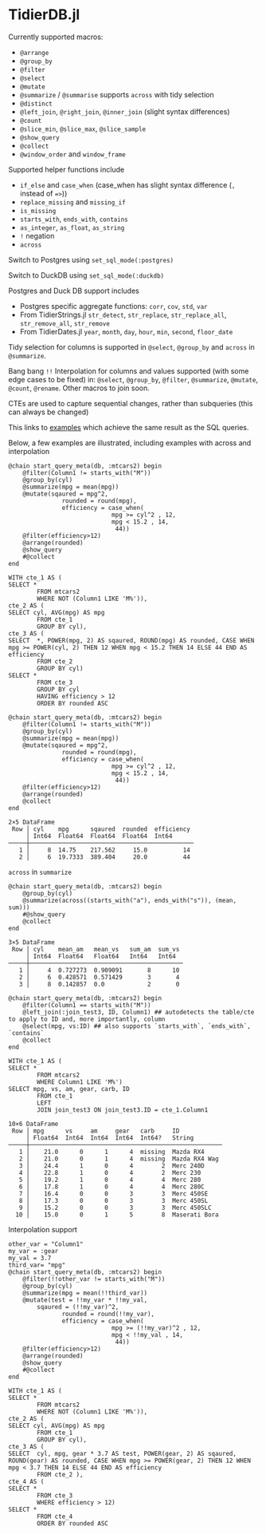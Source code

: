 # TidierDB.jl

Currently supported macros:
- `@arrange`
- `@group_by` 
- `@filter`
- `@select`
- `@mutate` 
- `@summarize` / `@summarise` supports `across` with tidy selection
- `@distinct`
- `@left_join`, `@right_join`, `@inner_join` (slight syntax differences)
- `@count`
- `@slice_min`, `@slice_max`, `@slice_sample`
- `@show_query`
- `@collect`
- `@window_order` and `window_frame`


Supported helper functions include
- `if_else` and `case_when` (case_when has slight syntax difference (`,` instead of `=>`))
- `replace_missing` and `missing_if`
- `is_missing`
- `starts_with`, `ends_with`, `contains`
- `as_integer`, `as_float`, `as_string`
- `!` negation
- `across` 

Switch to Postgres using 
`set_sql_mode(:postgres)`

Switch to DuckDB using 
`set_sql_mode(:duckdb)`

Postgres and Duck DB support includes
- Postgres specific aggregate functions: `corr`, `cov`, `std`, `var`
- From TidierStrings.jl `str_detect`, `str_replace`, `str_replace_all`, `str_remove_all`, `str_remove`
- From TidierDates.jl `year`, `month`, `day`, `hour`, `min`, `second`, `floor_date`


 Tidy selection for columns is supported in `@select`, `@group_by` and `across` in `@summarize`.
 
 Bang bang `!!` Interpolation for columns and values supported (with some edge cases to be fixed) in: `@select`, `@group_by`, `@filter`, `@summarize`, `@mutate`, `@count`, `@rename`. Other macros to join soon. 

CTEs are used to capture sequential changes, rather than subqueries (this can always be changed)

This links to [examples](https://github.com/drizk1/TidierDB.jl/blob/main/testing_files/olympics_examples_fromweb.jl) which achieve the same result as the SQL queries.

Below, a few examples are illustrated, including examples with across and interpolation

```
@chain start_query_meta(db, :mtcars2) begin
    @filter(Column1 != starts_with("M"))
    @group_by(cyl)
    @summarize(mpg = mean(mpg))
    @mutate(sqaured = mpg^2, 
               rounded = round(mpg), 
               efficiency = case_when(
                             mpg >= cyl^2 , 12,
                             mpg < 15.2 , 14,
                              44))            
    @filter(efficiency>12)                       
    @arrange(rounded)
    @show_query
    #@collect
end
```
```
WITH cte_1 AS (
SELECT *
        FROM mtcars2
        WHERE NOT (Column1 LIKE 'M%')),
cte_2 AS (
SELECT cyl, AVG(mpg) AS mpg
        FROM cte_1
        GROUP BY cyl),
cte_3 AS (
SELECT  *, POWER(mpg, 2) AS sqaured, ROUND(mpg) AS rounded, CASE WHEN mpg >= POWER(cyl, 2) THEN 12 WHEN mpg < 15.2 THEN 14 ELSE 44 END AS efficiency
        FROM cte_2
        GROUP BY cyl)  
SELECT *
        FROM cte_3
        GROUP BY cyl 
        HAVING efficiency > 12  
        ORDER BY rounded ASC
```
```
@chain start_query_meta(db, :mtcars2) begin
    @filter(Column1 != starts_with("M"))
    @group_by(cyl)
    @summarize(mpg = mean(mpg))
    @mutate(sqaured = mpg^2, 
               rounded = round(mpg), 
               efficiency = case_when(
                             mpg >= cyl^2 , 12,
                             mpg < 15.2 , 14,
                              44))            
    @filter(efficiency>12)                       
    @arrange(rounded)
    @collect   
end
```
```
2×5 DataFrame
 Row │ cyl    mpg      sqaured  rounded  efficiency 
     │ Int64  Float64  Float64  Float64  Int64      
─────┼──────────────────────────────────────────────
   1 │     8  14.75    217.562     15.0          14
   2 │     6  19.7333  389.404     20.0          44
```
`across` in `summarize`
```
@chain start_query_meta(db, :mtcars2) begin
    @group_by(cyl)
    @summarize(across((starts_with("a"), ends_with("s")), (mean, sum)))
    #@show_query
    @collect
end
```
```
3×5 DataFrame
 Row │ cyl    mean_am   mean_vs   sum_am  sum_vs 
     │ Int64  Float64   Float64   Int64   Int64  
─────┼───────────────────────────────────────────
   1 │     4  0.727273  0.909091       8      10
   2 │     6  0.428571  0.571429       3       4
   3 │     8  0.142857  0.0            2       0
```

```
@chain start_query_meta(db, :mtcars2) begin
    @filter(Column1 == starts_with("M"))
    @left_join(:join_test3, ID, Column1) ## autodetects the table/cte to apply to ID and, more importantly, column
    @select(mpg, vs:ID) ## also supports `starts_with`, `ends_with`, `contains`
    @collect
end 
```
```
WITH cte_1 AS (
SELECT *
        FROM mtcars2
        WHERE Column1 LIKE 'M%')  
SELECT mpg, vs, am, gear, carb, ID
        FROM cte_1
        LEFT
        JOIN join_test3 ON join_test3.ID = cte_1.Column1
```
```
10×6 DataFrame
 Row │ mpg      vs     am     gear   carb     ID            
     │ Float64  Int64  Int64  Int64  Int64?   String        
─────┼──────────────────────────────────────────────────────
   1 │    21.0      0      1      4  missing  Mazda RX4
   2 │    21.0      0      1      4  missing  Mazda RX4 Wag
   3 │    24.4      1      0      4        2  Merc 240D
   4 │    22.8      1      0      4        2  Merc 230
   5 │    19.2      1      0      4        4  Merc 280
   6 │    17.8      1      0      4        4  Merc 280C
   7 │    16.4      0      0      3        3  Merc 450SE
   8 │    17.3      0      0      3        3  Merc 450SL
   9 │    15.2      0      0      3        3  Merc 450SLC
  10 │    15.0      0      1      5        8  Maserati Bora
```
Interpolation support
```
other_var = "Column1"
my_var = :gear
my_val = 3.7
third_var= "mpg"
@chain start_query_meta(db, :mtcars2) begin
    @filter(!!other_var != starts_with("M"))
    @group_by(cyl)
    @summarize(mpg = mean(!!third_var))
    @mutate(test = !!my_var * !!my_val,
        sqaured = (!!my_var)^2, 
               rounded = round(!!my_var), 
               efficiency = case_when(
                             mpg >= (!!my_var)^2 , 12,
                             mpg < !!my_val , 14,
                              44))            
    @filter(efficiency>12)                       
    @arrange(rounded)
    @show_query
    #@collect
end
```
```
WITH cte_1 AS (
SELECT *
        FROM mtcars2
        WHERE NOT (Column1 LIKE 'M%')),
cte_2 AS (
SELECT cyl, AVG(mpg) AS mpg
        FROM cte_1
        GROUP BY cyl),
cte_3 AS (
SELECT  cyl, mpg, gear * 3.7 AS test, POWER(gear, 2) AS sqaured, ROUND(gear) AS rounded, CASE WHEN mpg >= POWER(gear, 2) THEN 12 WHEN mpg < 3.7 THEN 14 ELSE 44 END AS efficiency
        FROM cte_2 ),
cte_4 AS (
SELECT *
        FROM cte_3
        WHERE efficiency > 12)  
SELECT *
        FROM cte_4  
        ORDER BY rounded ASC
```